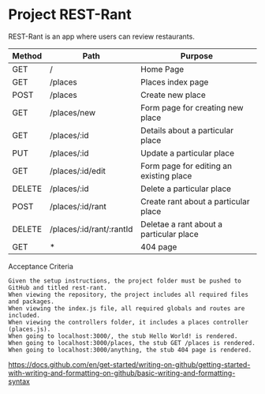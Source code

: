 # Project REST-Rant

REST-Rant is an app where users can review restaurants.
<!-- Methods and Routes -->
| Method  | Path                     | Purpose                                 |
| ------- | ------------------------ | --------------------------------------- |
| GET     | /                        | Home Page                               |
| GET     | /places                  | Places index page                       |
| POST    | /places                  | Create new place                        |
| GET     | /places/new              | Form page for creating new place        |
| GET     | /places/:id              | Details about a particular place        |
| PUT     | /places/:id              | Update a particular place               |
| GET     | /places/:id/edit         | Form page for editing an existing place |
| DELETE  | /places/:id              | Delete a particular place               |
| POST    | /places/:id/rant         | Create rant about a particular place    |
| DELETE  | /places/:id/rant/:rantId | Deletae a rant about a particular place |
| GET     | *                        | 404 page                                |
Acceptance Criteria
```
Given the setup instructions, the project folder must be pushed to GitHub and titled rest-rant.
When viewing the repository, the project includes all required files and packages.
When viewing the index.js file, all required globals and routes are included.
When viewing the controllers folder, it includes a places controller (places.js).
When going to localhost:3000/, the stub Hello World! is rendered.
When going to localhost:3000/places, the stub GET /places is rendered.
When going to localhost:3000/anything, the stub 404 page is rendered.
```
<!-- How to Create Good README's -->
https://docs.github.com/en/get-started/writing-on-github/getting-started-with-writing-and-formatting-on-github/basic-writing-and-formatting-syntax
